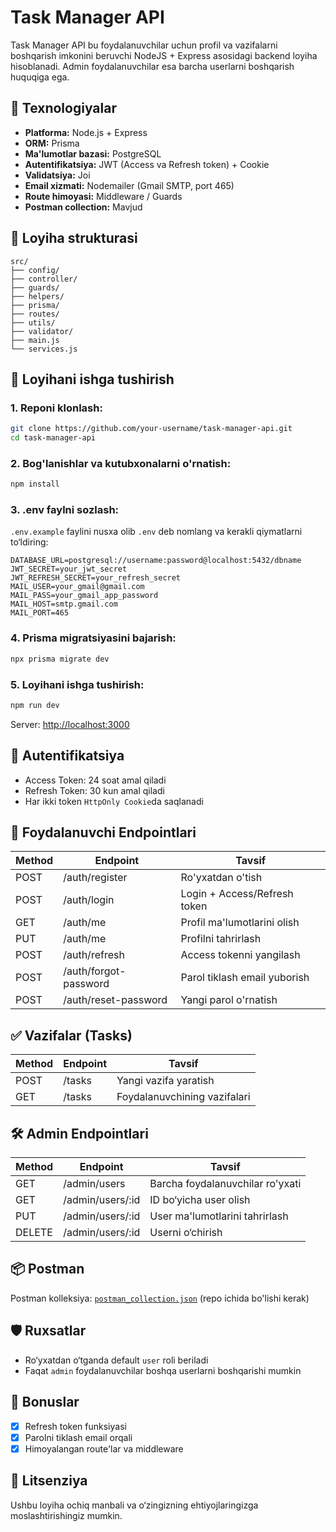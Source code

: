 
# Task Manager API

Task Manager API bu foydalanuvchilar uchun profil va vazifalarni boshqarish imkonini beruvchi NodeJS + Express asosidagi backend loyiha hisoblanadi. Admin foydalanuvchilar esa barcha userlarni boshqarish huquqiga ega.

## 📌 Texnologiyalar
- **Platforma:** Node.js + Express
- **ORM:** Prisma
- **Ma'lumotlar bazasi:** PostgreSQL
- **Autentifikatsiya:** JWT (Access va Refresh token) + Cookie
- **Validatsiya:** Joi
- **Email xizmati:** Nodemailer (Gmail SMTP, port 465)
- **Route himoyasi:** Middleware / Guards
- **Postman collection:** Mavjud

## 📁 Loyiha strukturasi
```
src/
├── config/
├── controller/
├── guards/
├── helpers/
├── prisma/
├── routes/
├── utils/
├── validator/
├── main.js
└── services.js
```

## 🚀 Loyihani ishga tushirish

### 1. Reponi klonlash:
```bash
git clone https://github.com/your-username/task-manager-api.git
cd task-manager-api
```

### 2. Bog'lanishlar va kutubxonalarni o'rnatish:
```bash
npm install
```

### 3. .env faylni sozlash:
`.env.example` faylini nusxa olib `.env` deb nomlang va kerakli qiymatlarni to‘ldiring:

```env
DATABASE_URL=postgresql://username:password@localhost:5432/dbname
JWT_SECRET=your_jwt_secret
JWT_REFRESH_SECRET=your_refresh_secret
MAIL_USER=your_gmail@gmail.com
MAIL_PASS=your_gmail_app_password
MAIL_HOST=smtp.gmail.com
MAIL_PORT=465
```

### 4. Prisma migratsiyasini bajarish:
```bash
npx prisma migrate dev
```

### 5. Loyihani ishga tushirish:
```bash
npm run dev
```

Server: [http://localhost:3000](http://localhost:3000)

## 🔐 Autentifikatsiya
- Access Token: 24 soat amal qiladi
- Refresh Token: 30 kun amal qiladi
- Har ikki token `HttpOnly Cookie`da saqlanadi

## 👤 Foydalanuvchi Endpointlari
| Method | Endpoint              | Tavsif                           |
|--------|------------------------|----------------------------------|
| POST   | /auth/register         | Ro'yxatdan o'tish                |
| POST   | /auth/login            | Login + Access/Refresh token     |
| GET    | /auth/me               | Profil ma'lumotlarini olish      |
| PUT    | /auth/me               | Profilni tahrirlash              |
| POST   | /auth/refresh          | Access tokenni yangilash         |
| POST   | /auth/forgot-password  | Parol tiklash email yuborish     |
| POST   | /auth/reset-password   | Yangi parol o'rnatish            |

## ✅ Vazifalar (Tasks)
| Method | Endpoint   | Tavsif                      |
|--------|------------|-----------------------------|
| POST   | /tasks     | Yangi vazifa yaratish       |
| GET    | /tasks     | Foydalanuvchining vazifalari |

## 🛠️ Admin Endpointlari
| Method | Endpoint             | Tavsif                         |
|--------|----------------------|--------------------------------|
| GET    | /admin/users         | Barcha foydalanuvchilar ro'yxati |
| GET    | /admin/users/:id     | ID bo‘yicha user olish         |
| PUT    | /admin/users/:id     | User ma'lumotlarini tahrirlash |
| DELETE | /admin/users/:id     | Userni o‘chirish               |

## 📦 Postman
Postman kolleksiya: [`postman_collection.json`](./postman_collection.json) (repo ichida bo'lishi kerak)

## 🛡️ Ruxsatlar
- Ro‘yxatdan o‘tganda default `user` roli beriladi
- Faqat `admin` foydalanuvchilar boshqa userlarni boshqarishi mumkin

## 🏁 Bonuslar
- [x] Refresh token funksiyasi
- [x] Parolni tiklash email orqali
- [x] Himoyalangan route'lar va middleware

## 📄 Litsenziya
Ushbu loyiha ochiq manbali va o‘zingizning ehtiyojlaringizga moslashtirishingiz mumkin.
